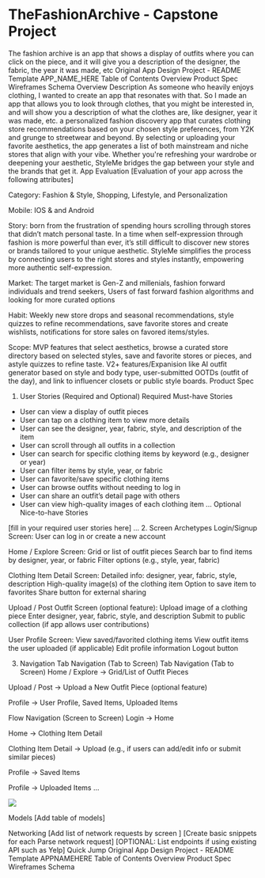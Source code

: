 # TheFashionArchive - Capstone Project 
The fashion archive is an app that shows a display of outfits where you can click on the piece, and it will give you a description of the designer, the fabric, the year it was made, etc 
Original App Design Project - README Template
APP_NAME_HERE
Table of Contents
Overview
Product Spec
Wireframes
Schema
Overview
Description
As someone who heavily enjoys clothing, I wanted to create an app that resonates with that. So I made an app that allows you to look through clothes, that you might be interested in, and will show you a description of what the clothes are, like designer, year it was made, etc. a personalized fashion discovery app that curates clothing store recommendations based on your chosen style preferences, from Y2K and grunge to streetwear and beyond. By selecting or uploading your favorite aesthetics, the app generates a list of both mainstream and niche stores that align with your vibe. Whether you're refreshing your wardrobe or deepening your aesthetic, StyleMe bridges the gap between your style and the brands that get it.
App Evaluation
[Evaluation of your app across the following attributes]

Category:  Fashion & Style, Shopping, Lifestyle, and Personalization

Mobile: IOS & and Android

Story: born from the frustration of spending hours scrolling through stores that didn’t match personal taste. In a time when self-expression through fashion is more powerful than ever, it’s still difficult to discover new stores or brands tailored to your unique aesthetic. StyleMe simplifies the process by connecting users to the right stores and styles instantly, empowering more authentic self-expression.

Market: The target market is Gen-Z and millenials, fashion forward individuals and trend seekers, Users of fast forward fashion algorithms and looking for more curated options

Habit: Weekly new store drops and seasonal recommendations, style quizzes to refine recommendations, save favorite stores and create wishlists, notifications for store sales on favored items/styles.

Scope: MVP features that select aesthetics, browse a curated store directory based on selected styles, save and favorite stores or pieces, and astyle quizzes to refine taste. V2+ features/Expanision like AI outfit generator based on style and body type, user-submitted OOTDs (outfit of the day), and link to influencer closets or public style boards.
Product Spec
1. User Stories (Required and Optional)
Required Must-have Stories
- User can view a display of outfit pieces
- User can tap on a clothing item to view more details
- User can see the designer, year, fabric, style, and description of the item
- User can scroll through all outfits in a collection
- User can search for specific clothing items by keyword (e.g., designer or year)
- User can filter items by style, year, or fabric
- User can favorite/save specific clothing items
- User can browse outfits without needing to log in
- User can share an outfit’s detail page with others
- User can view high-quality images of each clothing item
...
Optional Nice-to-have Stories

[fill in your required user stories here]
...
2. Screen Archetypes
Login/Signup Screen:
User can log in or create a new account

Home / Explore Screen:
Grid or list of outfit pieces
Search bar to find items by designer, year, or fabric
Filter options (e.g., style, year, fabric)

Clothing Item Detail Screen:
Detailed info: designer, year, fabric, style, description
High-quality image(s) of the clothing item
Option to save item to favorites
Share button for external sharing

Upload / Post Outfit Screen (optional feature):
Upload image of a clothing piece
Enter designer, year, fabric, style, and description
Submit to public collection (if app allows user contributions)

User Profile Screen:
View saved/favorited clothing items
View outfit items the user uploaded (if applicable)
Edit profile information
Logout button


3. Navigation
Tab Navigation (Tab to Screen)
Tab Navigation (Tab to Screen)
Home / Explore → Grid/List of Outfit Pieces

Upload / Post → Upload a New Outfit Piece (optional feature)

Profile → User Profile, Saved Items, Uploaded Items

Flow Navigation (Screen to Screen)
Login → Home

Home → Clothing Item Detail

Clothing Item Detail → Upload (e.g., if users can add/edit info or submit similar pieces)

Profile → Saved Items

Profile → Uploaded Items
...
<div>
    <a href="https://www.loom.com/share/13a1981445a047aaa0e1d295e8e587fa">
    </a>
    <a href="https://www.loom.com/share/13a1981445a047aaa0e1d295e8e587fa">
      <img style="max-width:300px;" src="https://cdn.loom.com/sessions/thumbnails/13a1981445a047aaa0e1d295e8e587fa-5bd9d534d9d1601b-full-play.gif">
    </a>
  </div>



Models
[Add table of models]

Networking
[Add list of network requests by screen ]
[Create basic snippets for each Parse network request]
[OPTIONAL: List endpoints if using existing API such as Yelp]
Quick Jump
Original App Design Project - README Template
APPNAMEHERE
Table of Contents
Overview
Product Spec
Wireframes
Schema
